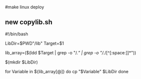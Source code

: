 #make linux deploy


new copylib.sh
--------------
#!/bin/bash

LibDir=$PWD"/lib"
Target=$1

lib_array=($(ldd $Target | grep -o "/.*" | grep -o "/.*/[^[:space:]]*"))

$(mkdir $LibDir)

for Variable in ${lib_array[@]}
do
    cp "$Variable" $LibDir
done
